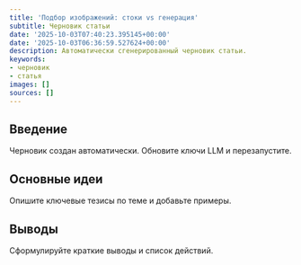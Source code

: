 ```yaml
---
title: 'Подбор изображений: стоки vs генерация'
subtitle: Черновик статьи
date: '2025-10-03T07:40:23.395145+00:00'
date: '2025-10-03T06:36:59.527624+00:00'
description: Автоматически сгенерированный черновик статьи.
keywords:
- черновик
- статья
images: []
sources: []
---
```


## Введение

Черновик создан автоматически. Обновите ключи LLM и перезапустите.

## Основные идеи

Опишите ключевые тезисы по теме и добавьте примеры.

## Выводы

Сформулируйте краткие выводы и список действий.